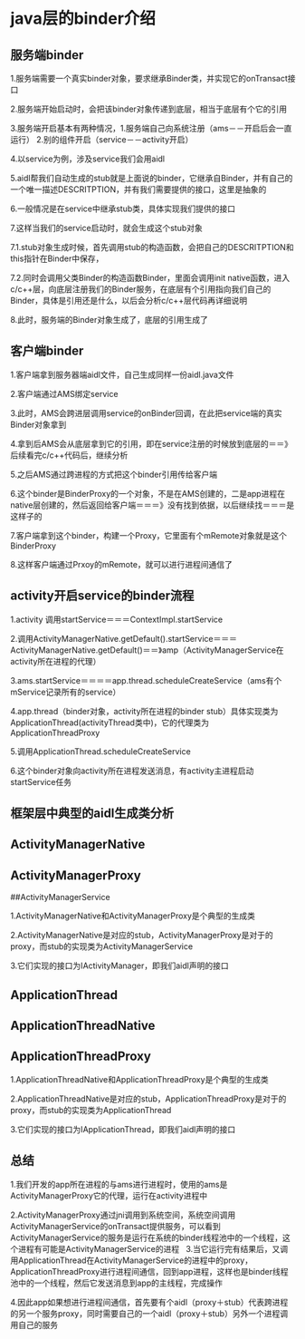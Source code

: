 # java层的binder介绍

## 服务端binder

1.服务端需要一个真实binder对象，要求继承Binder类，并实现它的onTransact接口

2.服务端开始启动时，会把该binder对象传递到底层，相当于底层有个它的引用

3.服务端开启基本有两种情况，1.服务端自己向系统注册（ams－－开启后会一直运行） 2.别的组件开启（service－－activity开启）

4.以service为例，涉及service我们会用aidl

5.aidl帮我们自动生成的stub就是上面说的binder，它继承自Binder，并有自己的一个唯一描述DESCRITPTION，并有我们需要提供的接口，这里是抽象的

6.一般情况是在service中继承stub类，具体实现我们提供的接口

7.这样当我们的service启动时，就会生成这个stub对象
  
  7.1.stub对象生成时候，首先调用stub的构造函数，会把自己的DESCRITPTION和this指针在Binder中保存，
  
  7.2.同时会调用父类Binder的构造函数Binder，里面会调用init native函数，进入c/c++层，向底层注册我们的Binder服务，在底层有个引用指向我们自己的Binder，具体是引用还是什么，以后会分析c/c++层代码再详细说明
  
8.此时，服务端的Binder对象生成了，底层的引用生成了

## 客户端binder

1.客户端拿到服务器端aidl文件，自己生成同样一份aidl.java文件

2.客户端通过AMS绑定service

3.此时，AMS会跨进层调用service的onBinder回调，在此把service端的真实Binder对象拿到

4.拿到后AMS会从底层拿到它的引用，即在service注册的时候放到底层的＝＝》后续看完c/c++代码后，继续分析

5.之后AMS通过跨进程的方式把这个binder引用传给客户端

6.这个binder是BinderProxy的一个对象，不是在AMS创建的，二是app进程在native层创建的，然后返回给客户端＝＝＝》没有找到依据，以后继续找＝＝＝是这样子的

7.客户端拿到这个binder，构建一个Proxy，它里面有个mRemote对象就是这个BinderProxy

8.这样客户端通过Prxoy的mRemote，就可以进行进程间通信了

## activity开启service的binder流程

1.activity 调用startService＝＝＝ContextImpl.startService

2.调用ActivityManagerNative.getDefault().startService＝＝＝ActivityManagerNative.getDefault()＝＝》amp（ActivityManagerService在activity所在进程的代理）

3.ams.startService＝＝＝＝app.thread.scheduleCreateService（ams有个mService记录所有的service）

4.app.thread（binder对象，activity所在进程的binder stub）具体实现类为ApplicationThread(activityThread类中)，它的代理类为ApplicationThreadProxy

5.调用ApplicationThread.scheduleCreateService

6.这个binder对象向activity所在进程发送消息，有activity主进程启动startService任务

## 框架层中典型的aidl生成类分析

## ActivityManagerNative

## ActivityManagerProxy

##ActivityManagerService

1.ActivityManagerNative和ActivityManagerProxy是个典型的生成类

2.ActivityManagerNative是对应的stub，ActivityManagerProxy是对于的proxy，而stub的实现类为ActivityManagerService

3.它们实现的接口为IActivityManager，即我们aidl声明的接口

## ApplicationThread

## ApplicationThreadNative

## ApplicationThreadProxy

1.ApplicationThreadNative和ApplicationThreadProxy是个典型的生成类

2.ApplicationThreadNative是对应的stub，ApplicationThreadProxy是对于的proxy，而stub的实现类为ApplicationThread

3.它们实现的接口为IApplicationThread，即我们aidl声明的接口

## 总结
  
  1.我们开发的app所在进程的与ams进行进程时，使用的ams是ActivityManagerProxy它的代理，运行在activity进程中
 
  2.ActivityManagerProxy通过jni调用到系统空间，系统空间调用ActivityManagerService的onTransact提供服务，可以看到ActivityManagerService的服务是运行在系统的binder线程池中的一个线程，这个进程有可能是ActivityManagerService的进程
  
  3.当它运行完有结果后，又调用ApplicationThread在ActivityManagerService的进程中的proxy， ApplicationThreadProxy进行进程间通信，回到app进程，这样也是binder线程池中的一个线程，然后它发送消息到app的主线程，完成操作
  
  4.因此app如果想进行进程间通信，首先要有个aidl（proxy＋stub）代表跨进程的另一个服务proxy，同时需要自己的一个aidl（proxy＋stub）另外一个进程调用自己的服务
 
 
  
  
  
